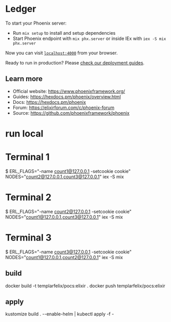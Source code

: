 # Ledger

To start your Phoenix server:

  * Run `mix setup` to install and setup dependencies
  * Start Phoenix endpoint with `mix phx.server` or inside IEx with `iex -S mix phx.server`

Now you can visit [`localhost:4000`](http://localhost:4000) from your browser.

Ready to run in production? Please [check our deployment guides](https://hexdocs.pm/phoenix/deployment.html).

## Learn more

  * Official website: https://www.phoenixframework.org/
  * Guides: https://hexdocs.pm/phoenix/overview.html
  * Docs: https://hexdocs.pm/phoenix
  * Forum: https://elixirforum.com/c/phoenix-forum
  * Source: https://github.com/phoenixframework/phoenix

# run local
# Terminal 1
$ ERL_FLAGS="-name count1@127.0.0.1 -setcookie cookie" NODES="count2@127.0.0.1,count3@127.0.0.1" iex -S mix

# Terminal 2
$ ERL_FLAGS="-name count2@127.0.0.1 -setcookie cookie" NODES="count1@127.0.0.1,count3@127.0.0.1" iex -S mix

# Terminal 3
$ ERL_FLAGS="-name count3@127.0.0.1 -setcookie cookie" NODES="count1@127.0.0.1,count2@127.0.0.1" iex -S mix

## build

docker build -t templarfelix/pocs:elixir .
docker push templarfelix/pocs:elixir

## apply
kustomize build .  --enable-helm | kubectl apply -f -